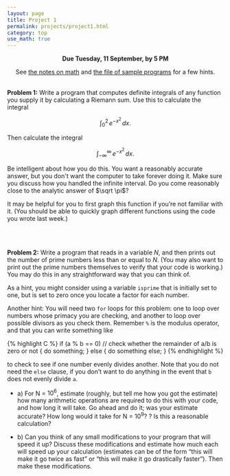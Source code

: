 ```yaml
---
layout: page
title: Project 1
permalink: projects/project1.html
category: top
use_math: true
---
```

<center>

<b>Due Tuesday, 11 September, by 5 PM</b><br>

See <a href="../notes/math.html">the notes on math</a> and <a href="../notes/samples.html">the file of sample programs</a> for a few hints. 
<br><br>

</center>

**Problem 1:** Write a program that computes definite integrals of any function you supply it by calculating a Riemann sum. Use this to calculate the integral

$$ \int_0^2\, e^{-x^2}\, dx. $$

Then calculate the integral

$$ \int_{-\infty}^\infty\, e^{-x^2}\, dx. $$

Be intelligent about how you do this. You want a reasonably accurate answer, but you don't want the computer to take forever doing it. Make sure you discuss how you handled the infinite interval. Do you come reasonably close to the analytic answer of $\sqrt \pi$?

It may be helpful for you to first graph this function if you’re not familiar with it. (You should be able to quickly graph different functions using the code you wrote last week.)

<br><br>

**Problem 2:** Write a program that reads in a variable $N$, and then prints out the number of prime numbers less than or equal to $N$. (You may also want to print out the prime numbers themselves to verify that your code is working.) You may do this in any straightforward
way that you can think of.

As a hint, you might consider using a variable `isprime` that is initially set to one, but is set to zero once you locate a factor for each number.

Another hint: You will need two `for` loops for this problem: one to loop over numbers whose primacy you are checking, and another to loop over possible divisors as you check them. Remember `%` is the modulus operator, and that you can write something like

{% highlight C %}
if (a % b == 0) // check whether the remainder of a/b is zero or not
{
  do something;
}
else
{
  do something else;
}
{% endhighlight %}

to check to see if one number evenly divides another. Note that you do not need the
`else` clause, if you don’t want to do anything in the event that `b` does not evenly divide
`a`.

 * a) For N = $10^6$, estimate (roughly, but tell me how you got the estimate) how many 
       arithmetic operations are required to do this with your code, and how long it will
       take. Go ahead and do it; was your estimate accurate? How long would it take
       for N = $10^9$? ? Is this a reasonable calculation?

 * b) Can you think of any small modifications to your program that will speed it
       up? Discuss these modifications and estimate how much each will speed up your
       calculation (estimates can be of the form “this will make it go twice as fast” or
	“this will make it go drastically faster”). Then make these modifications.



